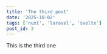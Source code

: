 ```yaml
---
title: 'The third post'
date: '2025-10-02'
tags: ['nuxt', 'laravel', 'svelte']
post_id: 3
---
```


This is the third one
